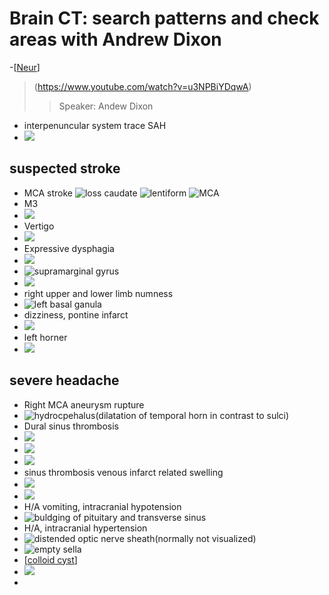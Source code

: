 #   Brain CT: search patterns and check areas with Andrew Dixon
-[[Neur]]
> (https://www.youtube.com/watch?v=u3NPBiYDqwA)
>> Speaker: Andew Dixon
- interpenuncular system trace SAH
- ![](../../attachments/2024-04-29-23-28-48.png)
## suspected stroke

- MCA stroke
![loss caudate](../../attachments/2024-04-29-23-30-43.png)
![lentiform](../../attachments/2024-04-29-23-31-11.png)
![MCA](../../attachments/2024-04-29-23-31-26.png)
- M3
- ![](../../attachments/2024-04-29-23-32-37.png)
- Vertigo
- ![](../../attachments/2024-04-29-23-33-04.png)
- Expressive dysphagia
- ![](../../attachments/2024-04-29-23-33-45.png)
- ![supramarginal gyrus](../../attachments/2024-04-29-23-34-00.png)
- ![](../../attachments/2024-04-29-23-35-11.png)
- right upper and lower limb numness
- ![left basal ganula](../../attachments/2024-04-29-23-36-39.png)
- dizziness, pontine infarct
- ![](../../attachments/2024-04-29-23-37-47.png)
- left horner 
- ![](../../attachments/2024-04-29-23-40-04.png)



## severe headache
- Right MCA aneurysm rupture
- ![hydrocpehalus(dilatation of temporal horn in contrast to sulci)](../../attachments/2024-04-29-23-41-45.png)
- Dural sinus thrombosis
- ![](../../attachments/2024-04-29-23-43-21.png)
- ![](../../attachments/2024-04-29-23-43-41.png)
- ![](../../attachments/2024-04-29-23-43-50.png)
- sinus thrombosis venous infarct related swelling
- ![](../../attachments/2024-04-29-23-45-05.png)
- ![](../../attachments/2024-04-29-23-45-45.png)
- H/A vomiting, intracranial hypotension
- ![buldging of pituitary and transverse sinus](../../attachments/2024-04-29-23-47-41.png)
- H/A, intracranial hypertension
- ![distended optic nerve sheath(normally not visualized)](../../attachments/2024-04-29-23-49-05.png)
- ![empty sella](../../attachments/2024-04-29-23-50-18.png)
- [[colloid cyst]]
- ![](../../attachments/2024-04-29-23-54-30.png)
- 

[//begin]: # "Autogenerated link references for markdown compatibility"
[Neur]: ../tags/Neur.md "Neur"
[colloid cyst]: <../colloid cyst.md> "Colloid cyst"
[//end]: # "Autogenerated link references"